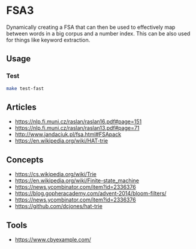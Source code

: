 # FSA3
Dynamically creating a FSA that can then be used to effectively map between words in a big corpus and a number index.
This can be also used for things like keyword extraction.


## Usage

### Test
```sh
make test-fast
```

## Articles
- https://nlp.fi.muni.cz/raslan/raslan16.pdf#page=151
- https://nlp.fi.muni.cz/raslan/raslan13.pdf#page=71
- http://www.jandaciuk.pl/fsa.html#FSApack
- https://en.wikipedia.org/wiki/HAT-trie

## Concepts
- https://cs.wikipedia.org/wiki/Trie
- https://en.wikipedia.org/wiki/Finite-state_machine
- https://news.ycombinator.com/item?id=2336376
- https://blog.gopheracademy.com/advent-2014/bloom-filters/
- https://news.ycombinator.com/item?id=2336376
- https://github.com/dcjones/hat-trie

## Tools
- https://www.cbyexample.com/
